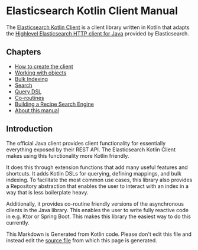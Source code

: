 # Elasticsearch Kotlin Client Manual

The [Elasticsearch Kotlin Client](https://github.com/jillesvangurp/es-kotlin-wrapper-client) is a client 
library written in Kotlin that 
adapts the [Highlevel Elasticsearch HTTP client for Java](https://www.elastic.co/guide/en/elasticsearch/client/java-rest/current/java-rest-high.html) provided by Elasticsearch.

## Chapters

- [How to create the client](creating-client.md)
- [Working with objects](crud-support.md)
- [Bulk Indexing](bulk-indexing.md)
- [Search](search.md)
- [Query DSL](query-dsl.md)
- [Co-routines](coroutines.md)
- [Building a Recipe Search Engine](recipe-search-engine.md)
- [About this manual](about.md)

## Introduction

The official Java client provides client functionality for essentially everything exposed by their REST
API. The Elasticsearch Kotlin Client makes using this functionality more Kotlin friendly. 

It does this
through extension functions that add many useful features and shortcuts. It adds Kotlin DSLs for
querying, defining mappings, and bulk indexing. To facilitate the most common use cases, this library
also provides a Repository abstraction that enables the user to interact with an index in a way that
is less boilerplate heavy.

Additionally, it provides co-routine friendly versions of the asynchronous clients in the Java library.
This enables the user to write fully reactive code in e.g. Ktor or Spring Boot. This makes this
library the easiest way to do this currently.


This Markdown is Generated from Kotlin code. Please don't edit this file and instead edit the [source file](https://github.com/jillesvangurp/es-kotlin-wrapper-client/tree/master/src/test/kotlin/io/inbot/eskotlinwrapper/manual/ManualOverviewPageTest.kt) from which this page is generated.